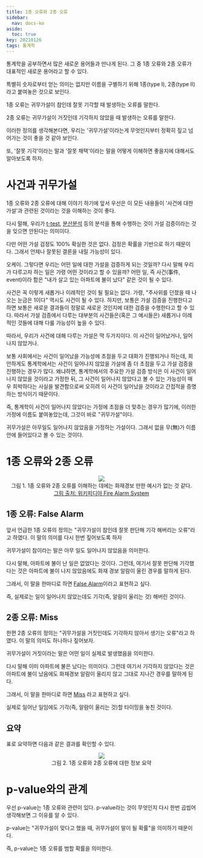 ```yaml
---
title: 1종 오류와 2종 오류
sidebar:
  nav: docs-ko
aside:
  toc: true
key: 20210126
tags: 통계학
---
```


통계학을 공부하면서 많은 새로운 용어들과 만나게 된다. 그 중 1종 오류와 2종 오류가 대표적인 새로운 용어라고 할 수 있다.

특별히 숫자로부터 얻는 의미는 없지만 이름을 구별하기 위해 1종(type I), 2종(type II)라고 붙여놓은 것으로 보인다.

1종 오류는 귀무가설이 참인데 잘못 기각할 때 발생하는 오류를 말한다.

2종 오류는 귀무가설이 거짓인데 기각하지 않았을 때 발생하는 오류를 말한다.

이러한 정의를 생각해본다면, 우리는 '귀무가설'이라는게 무엇인지부터 정확히 짚고 넘어가는 것이 좋을 것 같아 보인다. 

또, '잘못 기각'이라는 말과 '잘못 채택'이라는 말을 어떻게 이해하면 좋을지에 대해서도 알아보도록 하자.

# 사건과 귀무가설

1종 오류와 2종 오류에 대해 이야기 하기에 앞서 우선은 이 모든 내용들이 '사건에 대한 가설'과 관련된 것이라는 것을 이해하는 것이 좋다.

다시 말해, 우리가 [t-test](https://angeloyeo.github.io/2020/02/13/Students_t_test.html), [분산분석](https://angeloyeo.github.io/2020/02/29/ANOVA.html) 등의 분석을 통해 수행하는 것이 가설 검증이라는 것을 잊으면 안된다는 의미이다.

다만 어떤 가설 검정도 100% 확실한 것은 없다. 검정은 확률을 기반으로 하기 때문이다. 그래서 언제나 잘못된 결론을 내릴 가능성이 있다.

오케이. 그렇다면 우리는 어떤 일에 대한 가설을 검증하게 되는 것일까? 다시 말해 우리가 다루고자 하는 일은 가령 어떤 것이라고 할 수 있을까? 어떤 일, 즉 사건(事件, event)이라 함은 "내가 살고 있는 아파트에 불이 났다" 같은 것이 될 수 있다.

사건은 꼭 이렇게 새롭거나 이례적인 것이 될 필요는 없다. 가령, "주사위를 던졌을 때 나오는 눈금은 1이다" 역시도 사건이 될 수 있다. 하지만, 보통은 가설 검증을 진행한다고 하면 보통은 새로운 결과들이 정말로 새로운 것인지에 대한 검증을 수행한다고 할 수 있다. 따라서 가설 검증에서 다루는 대부분의 사건들은(혹은 그 예시들은) 새롭거나 이례적인 것들에 대해 다룰 가능성이 높을 수 있다.

따라서, 우리가 사건에 대해 다루는 가설은 딱 두가지이다. 이 사건이 일어났거나, 일어나지 않았거나. 

보통 사회에서는 사건이 일어났을 가능성에 초점을 두고 대화가 진행되거나 하는데, 희안하게도 통계학에서는 사건이 일어나지 않았을 가설에 좀 더 초점을 두고 가설 검증을 진행하는 경우가 많다. 왜냐하면, 통계학에서의 주요한 가설 검증 방식은 이 사건이 일어나지 않았을 것이라고 가정한 뒤, 그 사건이 일어나지 않았다고 볼 수 있는 가능성이 매우 희박하다는 사실을 발견함으로써 오히려 이 사건이 일어났을 것이라고 간접적을 증명하는 방식이기 때문이다.

즉, 통계학이 사건이 일어나지 않았다는 가정에 초점을 더 맞추는 경우가 많기에, 이러한 가정에 이름도 붙여놓았는데, 그것이 바로 "귀무가설"이다.

귀무가설은 아무일도 일어나지 않았음을 가정하는 가설이다. 그래서 없을 무(無)가 이름안에 들어있다고 볼 수 있는 것이다. 

# 1종 오류와 2종 오류

<p align = "center">
  <img src = "https://upload.wikimedia.org/wikipedia/commons/e/eb/Wheelock_mt2.jpg">
  <br>
  그림 1. 1종 오류와 2종 오류를 이해하는 데에는 화재경보 만한 예시가 없는 것 같다.
  <br>
  <a href = "https://en.wikipedia.org/wiki/Fire_alarm_system">그림 출처: 위키피디아 Fire Alarm System</a>
</p>

## 1종 오류: False Alarm

앞서 언급한 1종 오류의 정의는 "귀무가설이 참인데 잘못 판단해 기각 해버리는 오류"라고 하였다. 이 말의 의미를 다시 한번 짚어보도록 하자

귀무가설이 참이라는 말은 아무 일도 일어나지 않았음을 의미한다.

다시 말해, 아파트에 불이 난 일은 없었다는 것이다. 그런데, 여기서 잘못 판단해 기각했다는 것은 아파트에 불이 나지 않았음에도 화재 경보 알람이 울린 경우를 말하게 된다.

그래서, 이 말을 한마디로 하면 <u>False Alarm</u>이라고 표현하고 싶다.

즉, 실제로는 일이 일어나지 않았는데도 기각(즉, 알람이 울리는 것) 해버린 것이다.

## 2종 오류: Miss

한편 2종 오류의 정의는 "귀무가설을 거짓인데도 기각하지 않아서 생기는 오류"라고 하였다. 이 말의 의미도 하나하나 짚어보자.

귀무가설이 거짓이라는 말은 어떤 일이 실제로 발생했음을 의미한다.

다시 말해 이미 아파트에 불은 났다는 의미이다. 그런데 여기서 기각하지 않았다는 것은 아파트에 불이 났음에도 화재경보 알람이 울리지 않고 그대로 지나간 경우를 말하게 된다.

그래서, 이 말을 한마디로 하면 <u>Miss</u> 라고 표현하고 싶다.

실제로 일어난 일임에도 기각(즉, 알람이 울리는 것)할 타이밍을 놓친 것이다.

## 요약

표로 요약하면 다음과 같은 결과를 확인할 수 있다.

<p align = "center">
  <img src = "https://raw.githubusercontent.com/angeloyeo/angeloyeo.github.io/master/pics/2021-01-26-types_of_errors/pic2.png">
  <br>
  그림 2. 1종 오류와 2종 오류에 대한 정보 요약
</p>

# p-value와의 관계

우선 p-value는 1종 오류와 관련이 있다. p-value라는 것이 무엇인지 다시 한번 곱씹어 생각해보면 그 이유를 알 수 있다.

p-value는 "귀무가설이 맞다고 했을 때, 귀무가설이 말이 될 확률"을 의미하기 때문이다.

즉, p-value는 1종 오류를 범할 확률을 의미한다.


